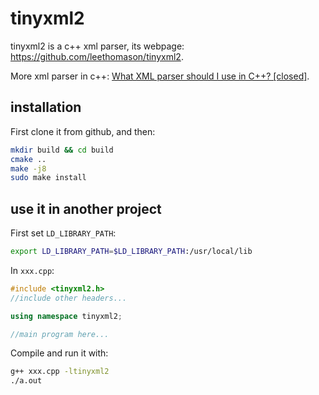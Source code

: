 # tinyxml2
tinyxml2 is a c++ xml parser, its webpage: https://github.com/leethomason/tinyxml2.

More xml parser in c++: [What XML parser should I use in C++? [closed]](https://stackoverflow.com/questions/9387610/what-xml-parser-should-i-use-in-c).

## installation
First clone it from github, and then:
```sh
mkdir build && cd build
cmake ..
make -j8
sudo make install
```

## use it in another project

First set `LD_LIBRARY_PATH`:
```sh
export LD_LIBRARY_PATH=$LD_LIBRARY_PATH:/usr/local/lib
```

In `xxx.cpp`:
```cpp
#include <tinyxml2.h>
//include other headers...

using namespace tinyxml2;

//main program here...
```

Compile and run it with:
```sh
g++ xxx.cpp -ltinyxml2
./a.out
```
